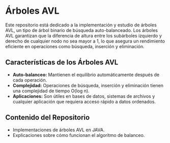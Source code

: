 # Árboles AVL

Este repositorio está dedicado a la implementación y estudio de árboles AVL, un tipo de árbol binario de búsqueda auto-balanceado. Los árboles AVL garantizan que la diferencia de altura entre los subárboles izquierdo y derecho de cualquier nodo no sea mayor a 1, lo que asegura un rendimiento eficiente en operaciones como búsqueda, inserción y eliminación.

## Características de los Árboles AVL

- **Auto-balanceo:** Mantienen el equilibrio automáticamente después de cada operación.
- **Complejidad:** Operaciones de búsqueda, inserción y eliminación tienen una complejidad de tiempo O(log n).
- **Aplicaciones:** Son útiles en bases de datos, sistemas de archivos y cualquier aplicación que requiera acceso rápido a datos ordenados.

## Contenido del Repositorio

- Implementaciones de árboles AVL en JAVA.
- Explicaciones sobre cómo funcionan el algoritmo de balanceo.
